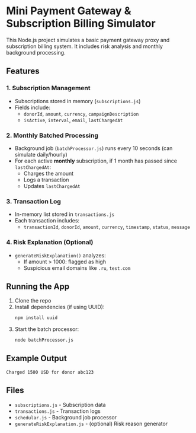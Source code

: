 # Mini Payment Gateway & Subscription Billing Simulator

This Node.js project simulates a basic payment gateway proxy and subscription billing system. It includes risk analysis and monthly background processing.

## Features

### 1. Subscription Management
- Subscriptions stored in memory (`subscriptions.js`)
- Fields include:
  - `donorId`, `amount`, `currency`, `campaignDescription`
  - `isActive`, `interval`, `email`, `lastChargedAt`

### 2. Monthly Batched Processing
- Background job (`batchProcessor.js`) runs every 10 seconds (can simulate daily/hourly)
- For each active **monthly** subscription, if 1 month has passed since `lastChargedAt`:
  - Charges the amount
  - Logs a transaction
  - Updates `lastChargedAt`

### 3. Transaction Log
- In-memory list stored in `transactions.js`
- Each transaction includes:
  - `transactionId`, `donorId`, `amount`, `currency`, `timestamp`, `status`, `message`

### 4. Risk Explanation (Optional)
- `generateRiskExplanation()` analyzes:
  - If amount > 1000: flagged as high
  - Suspicious email domains like `.ru`, `test.com`

## Running the App

1. Clone the repo
2. Install dependencies (if using UUID):
   ```bash
   npm install uuid
   ```
3. Start the batch processor:
   ```bash
   node batchProcessor.js
   ```

## Example Output

```
Charged 1500 USD for donor abc123
```

## Files

- `subscriptions.js` - Subscription data
- `transactions.js` - Transaction logs
- `schedular.js` - Background job processor
- `generateRiskExplanation.js` - (optional) Risk reason generator
